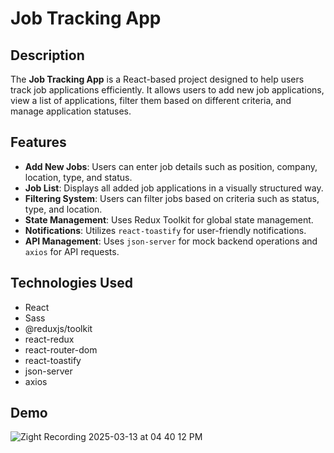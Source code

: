 # Job Tracking App

## Description
The **Job Tracking App** is a React-based project designed to help users track job applications efficiently. It allows users to add new job applications, view a list of applications, filter them based on different criteria, and manage application statuses.

## Features
- **Add New Jobs**: Users can enter job details such as position, company, location, type, and status.
- **Job List**: Displays all added job applications in a visually structured way.
- **Filtering System**: Users can filter jobs based on criteria such as status, type, and location.
- **State Management**: Uses Redux Toolkit for global state management.
- **Notifications**: Utilizes `react-toastify` for user-friendly notifications.
- **API Management**: Uses `json-server` for mock backend operations and `axios` for API requests.

## Technologies Used
- React
- Sass
- @reduxjs/toolkit
- react-redux
- react-router-dom
- react-toastify
- json-server
- axios

## Demo

![Zight Recording 2025-03-13 at 04 40 12 PM](https://github.com/user-attachments/assets/f0e82118-45f8-4f37-a924-7df44a8d87c0)

